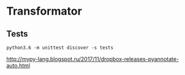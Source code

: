 # Transformator


## Tests

```
python3.6 -m unittest discover -s tests
```

http://mypy-lang.blogspot.ru/2017/11/dropbox-releases-pyannotate-auto.html
